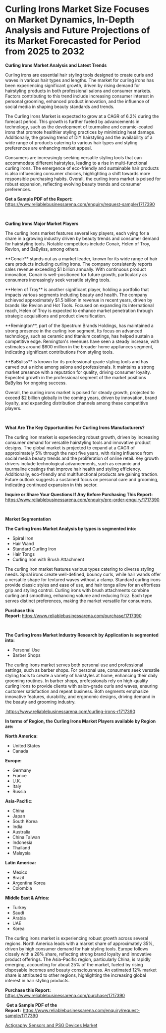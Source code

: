 <p><h1>Curling Irons Market Size Focuses on Market Dynamics, In-Depth Analysis and Future Projections of its Market Forecasted for Period from 2025 to 2032</h1></p><p><strong>Curling Irons Market Analysis and Latest Trends</strong></p>
<p><p>Curling irons are essential hair styling tools designed to create curls and waves in various hair types and lengths. The market for curling irons has been experiencing significant growth, driven by rising demand for hairstyling products in both professional salons and consumer markets. Factors contributing to this trend include increasing consumer interest in personal grooming, enhanced product innovation, and the influence of social media in shaping beauty standards and trends.</p><p>The Curling Irons Market is expected to grow at a CAGR of 6.2% during the forecast period. This growth is further fueled by advancements in technology, such as the development of tourmaline and ceramic-coated irons that promote healthier styling practices by minimizing heat damage. Additionally, the growing trend of DIY hairstyling and the availability of a wide range of products catering to various hair types and styling preferences are enhancing market appeal.</p><p>Consumers are increasingly seeking versatile styling tools that can accommodate different hairstyles, leading to a rise in multi-functional curling irons. The emergence of eco-friendly and sustainable hair products is also influencing consumer choices, highlighting a shift towards more responsible purchasing habits. Overall, the curling irons market is poised for robust expansion, reflecting evolving beauty trends and consumer preferences.</p></p>
<p><strong>Get a Sample PDF of the Report:&nbsp;</strong> <a href="https://www.reliablebusinessarena.com/enquiry/request-sample/1717390?utm_campaign=3527&utm_medium=2&utm_source=Github&utm_content=ia&utm_term=25032025&utm_id=curling-irons">https://www.reliablebusinessarena.com/enquiry/request-sample/1717390</a></p>
<p>&nbsp;</p>
<p><strong>Curling Irons Major Market Players</strong></p>
<p><p>The curling irons market features several key players, each vying for a share in a growing industry driven by beauty trends and consumer demand for hairstyling tools. Notable competitors include Conair, Helen of Troy, Revlon, and BaByliss, among others.</p><p>**Conair** stands out as a market leader, known for its wide range of hair care products including curling irons. The company consistently reports sales revenue exceeding $1 billion annually. With continuous product innovation, Conair is well-positioned for future growth, particularly as consumers increasingly seek versatile styling tools.</p><p>**Helen of Troy** is another significant player, holding a portfolio that impacts various segments including beauty and health. The company achieved approximately $1.5 billion in revenue in recent years, driven by brands like Revlon and Hot Tools. Focused on expanding its international reach, Helen of Troy is expected to enhance market penetration through strategic acquisitions and product diversification.</p><p>**Remington**, part of the Spectrum Brands Holdings, has maintained a strong presence in the curling iron segment. Its focus on advanced technology, such as ceramic and titanium coatings, has helped sustain a competitive edge. Remington's revenues have seen a steady increase, with estimates around $600 million in the broader home appliances segment, indicating significant contributions from styling tools.</p><p>**BaByliss** is known for its professional-grade styling tools and has carved out a niche among salons and professionals. It maintains a strong market presence with a reputation for quality, driving consumer loyalty. Expected growth in the professional segment of the market positions BaByliss for ongoing success.</p><p>Overall, the curling irons market is poised for steady growth, projected to exceed $2 billion globally in the coming years, driven by innovation, brand loyalty, and expanding distribution channels among these competitive players.</p></p>
<p>&nbsp;</p>
<p><strong>What Are The Key Opportunities For Curling Irons Manufacturers?</strong></p>
<p><p>The curling iron market is experiencing robust growth, driven by increasing consumer demand for versatile hairstyling tools and innovative product designs. The global market is projected to expand at a CAGR of approximately 5% through the next five years, with rising influence from social media beauty trends and the proliferation of online retail. Key growth drivers include technological advancements, such as ceramic and tourmaline coatings that improve hair health and styling efficiency. Additionally, eco-friendly and multifunctional products are gaining traction. Future outlook suggests a sustained focus on personal care and grooming, indicating continued expansion in this sector.</p></p>
<p><strong>Inquire or Share Your Questions If Any Before Purchasing This Report:</strong> <a href="https://www.reliablebusinessarena.com/enquiry/pre-order-enquiry/1717390?utm_campaign=3527&utm_medium=2&utm_source=Github&utm_content=ia&utm_term=25032025&utm_id=curling-irons">https://www.reliablebusinessarena.com/enquiry/pre-order-enquiry/1717390</a></p>
<p>&nbsp;</p>
<p><strong>Market Segmentation</strong></p>
<p><strong>The Curling Irons Market Analysis by types is segmented into:</strong></p>
<p><ul><li>Spiral Iron</li><li>Hair Wand</li><li>Standard Curling Iron</li><li>Hair Tongs</li><li>Curling Iron with Brush Attachment</li></ul></p>
<p><p>The curling iron market features various types catering to diverse styling needs. Spiral irons create well-defined, bouncy curls, while hair wands offer a versatile shape for textured waves without a clamp. Standard curling irons provide classic styles and ease of use, and hair tongs allow for an effortless grip and styling control. Curling irons with brush attachments combine curling and smoothing, enhancing volume and reducing frizz. Each type serves distinct preferences, making the market versatile for consumers.</p></p>
<p><strong>Purchase this Report:&nbsp;</strong><a href="https://www.reliablebusinessarena.com/purchase/1717390?utm_campaign=3527&utm_medium=2&utm_source=Github&utm_content=ia&utm_term=25032025&utm_id=curling-irons">https://www.reliablebusinessarena.com/purchase/1717390</a></p>
<p>&nbsp;</p>
<p><strong>The Curling Irons Market Industry Research by Application is segmented into:</strong></p>
<p><ul><li>Personal Use</li><li>Barber Shops</li></ul></p>
<p><p>The curling irons market serves both personal use and professional settings, such as barber shops. For personal use, consumers seek versatile styling tools to create a variety of hairstyles at home, enhancing their daily grooming routines. In barber shops, professionals rely on high-quality curling irons to provide clients with salon-grade curls and waves, ensuring customer satisfaction and repeat business. Both segments emphasize innovative features, durability, and ergonomic designs, driving demand in the beauty and grooming industry.</p></p>
<p><a href="https://www.reliablebusinessarena.com/curling-irons-r1717390?utm_campaign=3527&utm_medium=2&utm_source=Github&utm_content=ia&utm_term=25032025&utm_id=curling-irons">&nbsp;https://www.reliablebusinessarena.com/curling-irons-r1717390</a></p>
<p><strong>In terms of Region, the Curling Irons Market Players available by Region are:</strong></p>
<p>
    <p> <strong> North America: </strong>
        <ul>
            <li>United States</li>
            <li>Canada</li>
        </ul>
        </p> 
    <p> <strong> Europe: </strong>
        <ul>
            <li>Germany</li>
            <li>France</li>
            <li>U.K.</li>
            <li>Italy</li>
            <li>Russia</li>
        </ul>
        </p> 
    <p> <strong> Asia-Pacific: </strong>
        <ul>
            <li>China</li>
            <li>Japan</li>
            <li>South Korea</li>
            <li>India</li>
            <li>Australia</li>
            <li>China Taiwan</li>
            <li>Indonesia</li>
            <li>Thailand</li>
            <li>Malaysia</li>
        </ul>
        </p> 
    <p> <strong> Latin America: </strong>
        <ul>
            <li>Mexico</li>
            <li>Brazil</li>
            <li>Argentina Korea</li>
            <li>Colombia</li>
        </ul>
        </p> 
    <p> <strong> Middle East & Africa: </strong>
        <ul>
            <li>Turkey</li>
            <li>Saudi</li>
            <li>Arabia</li>
            <li>UAE</li>
            <li>Korea</li>
        </ul>
    </p>
    </p>
<p><p>The curling irons market is experiencing robust growth across several regions. North America leads with a market share of approximately 35%, driven by high consumer demand for hair styling tools. Europe follows closely with a 28% share, reflecting strong brand loyalty and innovative product offerings. The Asia-Pacific region, particularly China, is rapidly emerging, accounting for about 25% of the market, fueled by rising disposable incomes and beauty consciousness. An estimated 12% market share is attributed to other regions, highlighting the increasing global interest in hair styling products.</p></p>
<p><strong>Purchase this Report: </strong><a href="https://www.reliablebusinessarena.com/purchase/1717390?utm_campaign=3527&utm_medium=2&utm_source=Github&utm_content=ia&utm_term=25032025&utm_id=curling-irons">https://www.reliablebusinessarena.com/purchase/1717390</a></p>
<p>&nbsp;<strong>Get a Sample PDF of the Report:&nbsp;&nbsp;</strong><a href="https://www.reliablebusinessarena.com/enquiry/request-sample/1717390?utm_campaign=3527&utm_medium=2&utm_source=Github&utm_content=ia&utm_term=25032025&utm_id=curling-irons">https://www.reliablebusinessarena.com/enquiry/request-sample/1717390</a></p>
<p><strong></strong></p>
<p><p><a href="https://github.com/plawragarile/Market-Research-Report-List-1/blob/main/actigraphy-sensors-and-psg-devices-market.md?utm_campaign=3527&utm_medium=2&utm_source=Github&utm_content=ia&utm_term=25032025&utm_id=curling-irons">Actigraphy Sensors and PSG Devices Market</a></p></p>
